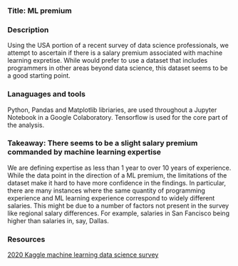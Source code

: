 ### Title: ML premium

### Description
Using the USA portion of a recent survey of data science professionals, we attempt to ascertain if there is a salary premium associated with machine learning expretise.  While would prefer to use a dataset that includes programmers in other areas beyond data science, this dataset seems to be a good starting point.

### Lanaguages and tools
Python, Pandas and Matplotlib libriaries, are used throughout a Jupyter Notebook in a Google Colaboratory.  Tensorflow is used for the core part of the analysis.

### Takeaway: There seems to be a slight salary premium commanded by machine learning expertise
We are defining expertise as less than 1 year to over 10 years of experience.  While the data point in the direction of a ML premium, the limitations of the dataset make it hard to have more confidence in the findings.  In particular, there are many instances where the same quantity of programming experience and ML learning experience correspond to widely different salaries.  This might be due to a number of factors not present in the survey like regional salary differences.  For example, salaries in San Fancisco being higher than salaries in, say, Dallas.

### Resources
[2020 Kaggle machine learning data science survey](https://data.world/technology/kaggle-machine-learning-data-science-survey)
